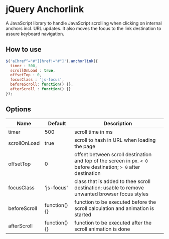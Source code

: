 # jQuery Anchorlink

A JavaScript library to handle JavaScript scrolling when clicking on internal anchors incl. URL updates. It also moves the focus to the link destination to assure keyboard navigation.

## How to use
```javascript
$('a[href^="#"][href!="#"]').anchorlink({
  timer : 500,
  scrollOnLoad : true,
  offsetTop : 0,
  focusClass : 'js-focus',
  beforeScroll: function() {},
  afterScroll : function() {}
});
```

## Options
| Name                | Default        | Description                       |
|---------------------|----------------|-------------------------------------------------------------------------------------------------|
| timer               | 500            | scroll time in ms               |
| scrollOnLoad        | true           | scroll to hash in URL when loading the page |
| offsetTop           | 0              | offset between scroll destination and top of the screen in px. `< 0` before destination; `> 0` after destination   |
| focusClass          | 'js-focus'     | class that is added to thee scroll destination; usable to remove unwanted browser focus styles   |
| beforeScroll        | function() {}  | function to be executed before the scroll calculation and animation is started   |
| afterScroll         | function() {}  | function to be executed after the scroll animation is done   |

